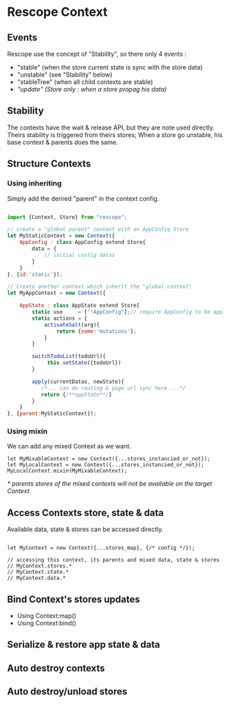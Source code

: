 # Rescope Context

## Events

Rescope use the concept of "Stability", so there only 4 events :

 - "stable"     (when the store current state is sync with the store data)
 - "unstable"   (see "Stability" below)
 - "stableTree" (when all child contexts are stable)
 - _"update"    (Store only : when a store propag his data)_

## Stability

The contexts have the wait & release API, but they are note used directly.<br>
Theirs stability is triggered from theirs stores; When a store go unstable, his base context & parents does the same.

## Structure Contexts

### Using inheriting

Simply add the derired "parent" in the context config.

```jsx harmony

import {Context, Store} from "rescope";

// create a "global parent" context with an AppConfig Store
let MyStaticContext = new Context({
    AppConfig : class AppConfig extend Store{
        data = {
            // initial config datas
        }
    }
}, {id:'static'});

// Create another context which inherit the "global context"
let MyAppContext = new Context({

    AppState : class AppState extend Store{
        static use     = ["!AppConfig"];// require AppConfig to be applied & propagated
        static actions = {
            activateSalt(arg){
                return {some:'mutations'};
            }
        }

        switchTodoList(todoUrl){
             this.setState({todoUrl})
        }

        apply(currentDatas, newState){
           /*... can do routing & page url sync here ...*/
           return {/**appState**/}
        }
    }
}, {parent:MyStaticContext});

```

### Using mixin

We can add any mixed Context as we want.
```
let MyMixableContext = new Context({...stores_instancied_or_not});
let MyLocalContext = new Context({...stores_instancied_or_not});
MyLocalContext.mixin(MyMixableContext);

```

_* parents stores of the mixed contexts will not be available on the target Context_

## Access Contexts store, state & data

Available data, state & stores can be accessed directly.

```

let MyContext = new Context({...stores_map}, {/* config */});

// accessing this context, its parents and mixed data, state & stores
// MyContext.stores.*
// MyContext.state.*
// MyContext.data.*

```

## Bind Context's stores updates

- Using Context:map()
- Using Context:bind()

## Serialize & restore app state & data


## Auto destroy contexts

## Auto destroy/unload stores